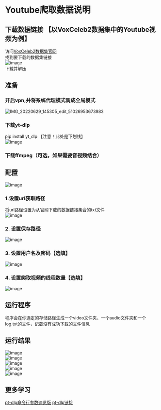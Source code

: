 # Youtube爬取数据说明
## 下载数据链接 【以VoxCeleb2数据集中的Youtube视频为例】
访问[VoxCeleb2数据集官网](https://www.robots.ox.ac.uk/~vgg/data/voxceleb/vox2.html "VoxCeleb2数据集官网")  
找到要下载的数据集链接  
![image](https://user-images.githubusercontent.com/61792863/176355768-db611be7-ecdf-4960-a45f-a2130dbb7395.png)  
下载并解压  

## 准备
### 开启vpn,并将系统代理模式调成全局模式  
![IMG_20220629_145305_edit_51026953673983](https://user-images.githubusercontent.com/61792863/176373720-884d2e51-a569-459e-ac81-68c97a1871af.jpg)  
### 下载yt-dlp
pip install yt_dlp  【注意！此处是下划线】   
![image](https://user-images.githubusercontent.com/61792863/176421634-79282626-40b1-41b9-b90f-0197686c1431.png)  
### 下载ffmpeg（可选，如果需要音视频结合）  


## 配置  
![image](https://user-images.githubusercontent.com/61792863/176422261-440288ac-0475-49e7-8fea-5853f4231889.png)  
### 1.设置url获取路径  
将url路径设置为从官网下载的数据链接集合的txt文件  
![image](https://user-images.githubusercontent.com/61792863/176373174-6104751d-1201-454f-bba6-6734d955d6b2.png)  
### 2. 设置保存路径  
![image](https://user-images.githubusercontent.com/61792863/176453275-2aedec93-22a0-4926-821f-c107ad46f91d.png)  
### 3. 设置用户名及密码【选填】  
![image](https://user-images.githubusercontent.com/61792863/176422303-f9963300-242b-4adc-9421-582b769a87d4.png)  
### 4. 设置爬取视频的线程数量【选填】
![image](https://user-images.githubusercontent.com/61792863/176422109-53f91cf1-cecc-43e8-8165-5daf41f998a4.png)


## 运行程序  
程序会在你选定的存储路径生成一个video文件夹、一个audio文件夹和一个log.txt的文件，记载没有成功下载的文件信息  

## 运行结果  
![image](https://user-images.githubusercontent.com/61792863/176422493-06dfc30f-7f83-4a95-b3e8-be66250f94ac.png)  
![image](https://user-images.githubusercontent.com/61792863/176422635-4dac0f40-62ee-4572-aecd-ce3bc18ad3e7.png)  
![image](https://user-images.githubusercontent.com/61792863/176422794-f54a7490-82c8-4fb4-9311-faef9da9fd8d.png)  
![image](https://user-images.githubusercontent.com/61792863/176422882-325bbdec-aead-44a3-ba40-c5855de45f71.png)  
![image](https://user-images.githubusercontent.com/61792863/176423247-9af780a7-228c-48b6-bcd2-8474467f3340.png)  

## 更多学习
[pt-dlp命令行参数速览版](https://blog.csdn.net/z_y_z_l/article/details/121015231 "pt-dlp命令行参数速览版") 
[pt-dlp链接](https://github.com/yt-dlp/yt-dlp "pt-dlp链接") 
